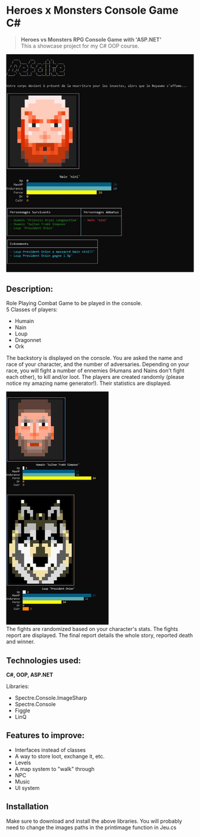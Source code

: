 # Heroes x Monsters Console Game C#
> **Heroes vs Monsters RPG Console Game with 'ASP.NET'**    
This a showcase project for my C# OOP course.  

![Heroes vs Monsters Game Console Final Report](finalreport.JPG)
## Description:

Role Playing Combat Game to be played in the console.   
5 Classes of players:  
 - Humain
 - Nain
 - Loup
 - Dragonnet
 - Ork  
 
The backstory is displayed on the console. You are asked the name and race of your character, and the number of adversaries. Depending on your race, you will fight a number of ennemies (Humans and Nains don't fight each other), to kill and/or loot. 
The players are created randomly (please notice my amazing name generator!). Their statistics are displayed.  

![Heroes vs Monsters Game Console Statistics](stats.JPG)  
The fights are randomized based on your character's stats. The fights report are displayed. The final report details the whole story, reported death and winner.

## Technologies used:
**C#, OOP, ASP.NET**

Libraries:   
- Spectre.Console.ImageSharp  
- Spectre.Console  
- Figgle  
- LinQ  

## Features to improve:

- Interfaces instead of classes
- A way to store loot, exchange it, etc.
- Levels
- A map system to "walk" through
- NPC
- Music
- UI system

## Installation

Make sure to download and install the above libraries.
You will probably need to change the images paths in the printimage function in Jeu.cs

